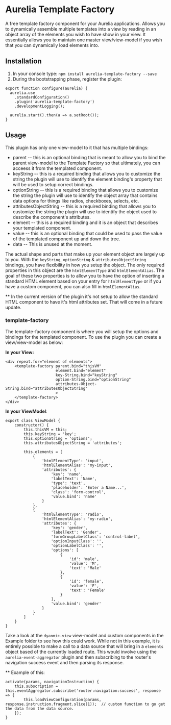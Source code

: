 # Aurelia Template Factory
A free template factory component for your Aurelia applications. Allows you to dynamically assemble multiple templates into a view by reading in an object array of the elements you wish to have show in your view.  It essentially allows you to maintain one master view/view-model if you wish that you can dynamically load elements into.

## Installation
1. In your console type: ``npm install aurelia-template-factory --save``
2. During the bootstrapping phase, register the plugin:
```
export function configure(aurelia) {
  aurelia.use
    .standardConfiguration()
    .plugin('aurelia-template-factory')
    .developmentLogging();

  aurelia.start().then(a => a.setRoot());
}
```

## Usage
This plugin has only one view-model to it that has multiple bindings:
*	parent -- this is an optional binding that is meant to allow you to bind the parent view-model to the Template Factory so that ultimately, you can acceess it from the templated component.
*	keyString  -- this is a required binding that allows you to customize the string the plugin will use to identify the element binding's property that will be used to setup correct bindings.
*	optionString -- this is a required binding that allows you to customize the string the plugin will use to identify the object array that contains data options for things like radios, checkboxes, selects, etc.
*	attributesObjectString -- this is a required binding that allows you to customize the string the plugin will use to identify the object used to describe the component's attributes.
*	element -- this is a required binding and it is an object that describes your templated component.
*	value -- this is an optional binding that could be used to pass the value of the templated component up and down the tree.
*	data -- This is unused at the moment.

The actual shape and parts that make up your element object are largely up to you.  With the `keyString`, `optionString` & `attributesObjectString` bindings, you have flexibility in how you setup the object.  The only required properties in this object are the `htmlElementType` and `htmlElementAlias`.  The goal of these two properties is to allow  you to have the option of inserting a standard HTML element based on your entry for `htmlElementType` or if you have a custom component, you can also fill in `htmlElementAlias`.

** In the current version of the plugin it's not setup to allow the standard HTML component to have it's html attributes set.  That will come in a future update.

### template-factory
The template-factory component is where you will setup the options and bindings for the templated component.  To use the plugin you can create a view/view-model as below:

**In your View:**
```
<div repeat.for="element of elements">
    <template-factory parent.bind="thisVM"
                      element.bind="element"
                      key-String.bind="keyString"
                      option-String.bind="optionString"
                      attributes-Object-String.bind="attributesObjectString"
                      >
    </template-factory>
</div>
```

**In your ViewModel**:
```
export class ViewModel {
    constructor() {
	    this.thisVM = this;
        this.keyString = 'key';
        this.optionString = 'options';
        this.attributesObjectString = 'attributes';

        this.elements = [
            {
                'htmlElementType': 'input',
                'htmlElementAlias': 'my-input',
                'attributes': {
                    'key': 'name',
                    'labelText': 'Name',
                    'type': 'text',
                    'placeholder': 'Enter a Name...',
                    'class': 'form-control',
                    'value.bind': 'name'
                }
            },
            {
                'htmlElementType': 'radio',
                'htmlElementAlias': 'my-radio',
                'attributes': {
                    'key': 'gender',
                    'labelText': 'Gender',
                    'formGroupLabelClass': 'control-label',
                    'optionInputClass': '',
                    'optionLabelClass': '',
                    'options': [
                        {
                            'id': 'male',
                            'value': 'M',
                            'text': 'Male'
                        },
                        {
                            'id': 'female',
                            'value': 'F',
                            'text': 'Female'
                        }
                    ],
                    'value.bind': 'gender'
                }
            }
        ]
    }
}
```

Take a look at the `dyanmic-view` view-model and custom components in the Example folder to see how this could work.  While not in this example, it is entirely possible to make a call to a data source that will bring in a `elements` object based of the currently loaded route.  This would involve using the `aurelia-event-aggregator` plugin and then subscribing to the router's navigation success event and then parsing its response.

** Example of this:
```
activate(params, navigationInstruction) {
    this.subscription = this.eventAggregator.subscribe('router:navigation:success', response => {
        this.loadViewConfiguration(params, response.instruction.fragment.slice(1));  // custom function to go get the data from the data source.
    });
}
```
